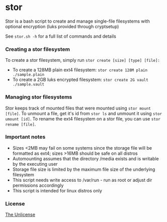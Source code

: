 # stor

Stor is a bash script to create and manage single-file filesystems with optional encryption (luks provided through cryptsetup)


See `stor.sh -h` for a full list of commands and details



### Creating a stor filesystem

To create a stor filesystem, simply run `stor create [size] [type] [file]:`

- To create a 128MB plain ext4 filesystem: `stor create 128M plain ./sample.plain`
- To create a 2GB luks encrypted filesystem: `stor create 2G vault ./sample.vault`



### Managing stor filesystems

Stor keeps track of mounted files that were mounted using `stor mount [file]`.
To unmount a file, get it's id from `stor ls` and unmount it using `stor umount [id]`.
To rename the ext4 filesystem on a stor file, you can use `stor rename [file]`.




### Important notes
 - Sizes <2MB may fail on some systems since the storage file will be formatted as ext4; sizes >16MB should be safe on all distros
 - Automounting assumes that the directory /media exists and is writable by the executing user
 - Storage file size is limited by the maximum file size of the underlying filesystem
 - This script needs write access to /var/run - run as root or adjust dir permissions accordingly
 - This script is intended for linux distros only


### License

[The Unlicense](https://unlicense.org)